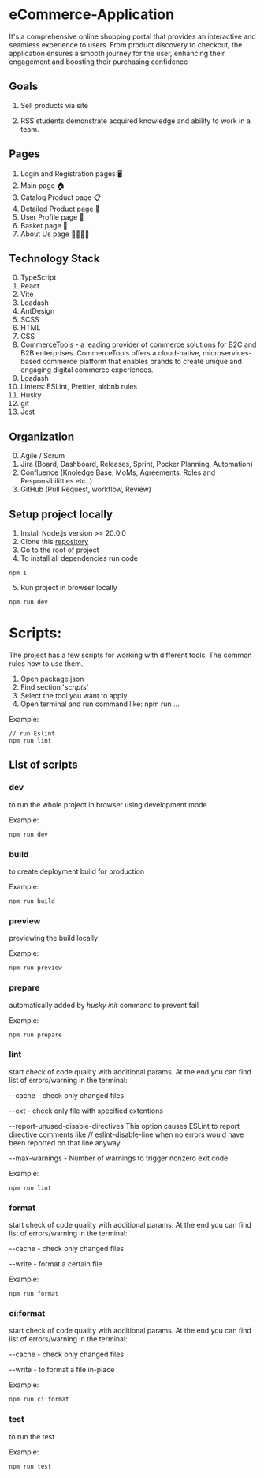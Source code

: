 # eCommerce-Application

It's a comprehensive online shopping portal that provides an interactive and seamless experience to users. From product discovery to checkout, the application ensures a smooth journey for the user, enhancing their engagement and boosting their purchasing confidence

## Goals

1. Sell products via site

2. RSS students demonstrate acquired knowledge and ability to work in a team.

##  Pages

1. Login and Registration pages 🖥️
2. Main page 🏠
3. Catalog Product page 📋
4. Detailed Product page 🔎
5. User Profile page 👤
6. Basket page 🛒
7. About Us page 🙋‍♂️🙋‍♀️

## Technology Stack

0. TypeScript
0. React
0. Vite
0. Loadash
0. AntDesign
0. SCSS
0. HTML
0. CSS
1. CommerceTools - a leading provider of commerce solutions for B2C and B2B enterprises. CommerceTools offers a cloud-native, microservices-based commerce platform that enables brands to create unique and engaging digital commerce experiences.
2. Loadash
0. Linters: ESLint, Prettier, airbnb rules
0. Husky
0. git
0. Jest

## Organization

0. Agile / Scrum
0. Jira (Board, Dashboard, Releases, Sprint, Pocker Planning, Automation)
0. Confluence (Knoledge Base, MoMs, Agreements, Roles and Responsibilitties etc..)
0. GitHub (Pull Request, workflow, Review)


## Setup project locally

1. Install Node.js version >= 20.0.0
0. Clone this [repository](https://github.com/comtvset/eCommerce-Application)
0. Go to the root of project
0. To install all dependencies run code
```
npm i
```
5. Run project in browser locally
```
npm run dev
```

# Scripts:
The project has a few scripts for working with different tools. The common rules how to use them.
1. Open package.json
2. Find section '_scripts_'
3. Select the tool you want to apply
4. Open terminal and run command like: npm run ...

Example:
```
// run Eslint
npm run lint
```

## List of scripts
### dev

to run the whole project in browser using development mode

Example:
```
npm run dev
```

### build

to create deployment build for production

Example:
```
npm run build
```

### preview

previewing the build locally

Example:
```
npm run preview
```

### prepare

automatically added by *husky init* command to prevent fail

Example:
```
npm run prepare
```


### lint

start check of code quality with additional params. At the end you can find list of errors/warning in the terminal:

--cache - check only changed files

--ext - check only file with specified extentions

--report-unused-disable-directives
This option causes ESLint to report directive comments like // eslint-disable-line when no errors would have been reported on that line anyway.

--max-warnings - Number of warnings to trigger nonzero exit code


Example:
```
npm run lint
```

### format

start check of code quality with additional params. At the end you can find list of errors/warning in the terminal:

--cache - check only changed files

--write - format a certain file

Example:
```
npm run format
```

### ci:format

start check of code quality with additional params. At the end you can find list of errors/warning in the terminal:

--cache - check only changed files

--write - to format a file in-place

Example:
```
npm run ci:format
```

### test

to run the test

Example:
```
npm run test
```